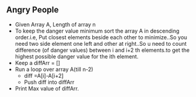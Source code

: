 ## Angry People

- Given Array A, Length of array n
- To keep the danger value minimum sort the array A in descending order.i.e, Put closest elements beside each other to minimize..So you need two side element one left and other at right..So u need to count difference (of danger values) between i and i+2 th elements.to get the highest possible danger value for the ith element.
- Keep a diffArr = []
- Run a loop over array A(till n-2)
  - diff =A[i]-A[i+2]
  - Push diff into diffArr
- Print Max value of diffArr.


